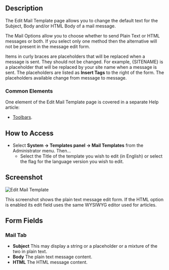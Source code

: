 <!-- Filename: Help4.x:Mail_Template:_Edit / Display title: Mail Template: Edit -->

## Description

The Edit Mail Template page allows you to change the default text for
the Subject, Body and/or HTML Body of a mail message.

The Mail Options allow you to choose whether to send Plain Text or HTML 
messages or both. If you select only one method then the alternative will
not be present in the message edit form.

Items in curly braces are placeholders that will be replaced when a message
is sent. They should not be changed. For example, {SITENAME} is a placeholder 
that will be replaced by your site name when a message is sent. The 
placeholders are listed as **Insert Tags** to the right of 
the form. The placeholders available change from message to message.

### Common Elements

One element of the Edit Mail Template page is covered in a separate Help 
article:

* [Toolbars](jdocmanual?article=help/common-elements/toolbars "").

## How to Access

- Select **System → Templates panel → Mail Templates** from the
  Administrator menu. Then...
  - Select the Title of the template you wish to edit (in English) or select 
    the flag for the language version you wish to edit.

## Screenshot

![Edit Mail Template](../../../en/images/mail/edit-mail-template.png)

This screenshot shows the plain text message edit form. If the HTML option
is enabled its edit field uses the same WYSIWYG editor used for articles.

## Form Fields

### Mail Tab

- **Subject** This may display a string or a placeholder or a mixture of the
  two in plain text. 
- **Body** The plain text message content.
- **HTML** The HTML message content.
